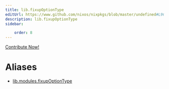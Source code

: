 ```yaml
---
title: lib.fixupOptionType
editUrl: https://www.github.com/nixos/nixpkgs/blob/master/undefined#L964C21
description: lib.fixupOptionType
sidebar:

    order: 8
---
```


<a href="https://www.github.com/nixos/nixpkgs/blob/master/undefined#L964C21">Contribute Now!</a>


# Aliases

- [lib.modules.fixupOptionType](/nix-doc-comments/reference/lib/modules/lib-modules-fixupoptiontype)


